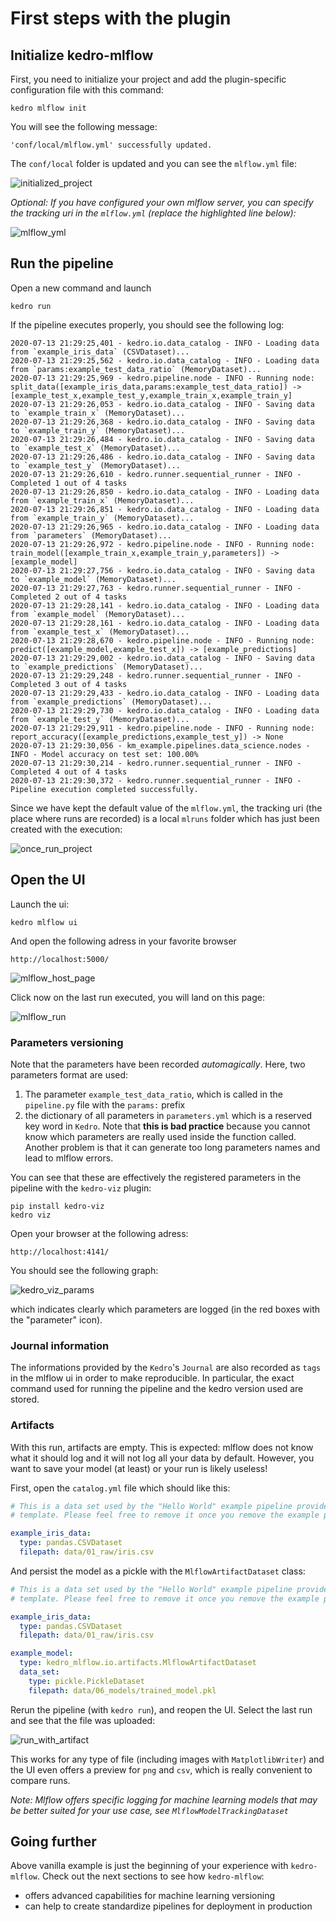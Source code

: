 # First steps with the plugin

## Initialize kedro-mlflow

First, you need to initialize your project and add the plugin-specific configuration file with this command:

```console
kedro mlflow init
```

You will see the following message:

```console
'conf/local/mlflow.yml' successfully updated.
```

The ``conf/local`` folder is updated and you can see the `mlflow.yml` file:

![initialized_project](../imgs/initialized_project.png)

*Optional: If you have configured your own mlflow server, you can specify the tracking uri in the ``mlflow.yml`` (replace the highlighted line below):*

![mlflow_yml](../imgs/mlflow_yml.png)

## Run the pipeline

Open a new command and launch

```console
kedro run
```

If the pipeline executes properly, you should see the following log:

```console
2020-07-13 21:29:25,401 - kedro.io.data_catalog - INFO - Loading data from `example_iris_data` (CSVDataset)...
2020-07-13 21:29:25,562 - kedro.io.data_catalog - INFO - Loading data from `params:example_test_data_ratio` (MemoryDataset)...
2020-07-13 21:29:25,969 - kedro.pipeline.node - INFO - Running node: split_data([example_iris_data,params:example_test_data_ratio]) -> [example_test_x,example_test_y,example_train_x,example_train_y]
2020-07-13 21:29:26,053 - kedro.io.data_catalog - INFO - Saving data to `example_train_x` (MemoryDataset)...
2020-07-13 21:29:26,368 - kedro.io.data_catalog - INFO - Saving data to `example_train_y` (MemoryDataset)...
2020-07-13 21:29:26,484 - kedro.io.data_catalog - INFO - Saving data to `example_test_x` (MemoryDataset)...
2020-07-13 21:29:26,486 - kedro.io.data_catalog - INFO - Saving data to `example_test_y` (MemoryDataset)...
2020-07-13 21:29:26,610 - kedro.runner.sequential_runner - INFO - Completed 1 out of 4 tasks
2020-07-13 21:29:26,850 - kedro.io.data_catalog - INFO - Loading data from `example_train_x` (MemoryDataset)...
2020-07-13 21:29:26,851 - kedro.io.data_catalog - INFO - Loading data from `example_train_y` (MemoryDataset)...
2020-07-13 21:29:26,965 - kedro.io.data_catalog - INFO - Loading data from `parameters` (MemoryDataset)...
2020-07-13 21:29:26,972 - kedro.pipeline.node - INFO - Running node: train_model([example_train_x,example_train_y,parameters]) -> [example_model]
2020-07-13 21:29:27,756 - kedro.io.data_catalog - INFO - Saving data to `example_model` (MemoryDataset)...
2020-07-13 21:29:27,763 - kedro.runner.sequential_runner - INFO - Completed 2 out of 4 tasks
2020-07-13 21:29:28,141 - kedro.io.data_catalog - INFO - Loading data from `example_model` (MemoryDataset)...
2020-07-13 21:29:28,161 - kedro.io.data_catalog - INFO - Loading data from `example_test_x` (MemoryDataset)...
2020-07-13 21:29:28,670 - kedro.pipeline.node - INFO - Running node: predict([example_model,example_test_x]) -> [example_predictions]
2020-07-13 21:29:29,002 - kedro.io.data_catalog - INFO - Saving data to `example_predictions` (MemoryDataset)...
2020-07-13 21:29:29,248 - kedro.runner.sequential_runner - INFO - Completed 3 out of 4 tasks
2020-07-13 21:29:29,433 - kedro.io.data_catalog - INFO - Loading data from `example_predictions` (MemoryDataset)...
2020-07-13 21:29:29,730 - kedro.io.data_catalog - INFO - Loading data from `example_test_y` (MemoryDataset)...
2020-07-13 21:29:29,911 - kedro.pipeline.node - INFO - Running node: report_accuracy([example_predictions,example_test_y]) -> None
2020-07-13 21:29:30,056 - km_example.pipelines.data_science.nodes - INFO - Model accuracy on test set: 100.00%
2020-07-13 21:29:30,214 - kedro.runner.sequential_runner - INFO - Completed 4 out of 4 tasks
2020-07-13 21:29:30,372 - kedro.runner.sequential_runner - INFO - Pipeline execution completed successfully.
```

Since we have kept the default value of the ``mlflow.yml``, the tracking uri (the place where runs are recorded) is a local ``mlruns`` folder which has just been created with the execution:

![once_run_project](../imgs/once_run_project.png)

## Open the UI

Launch the ui:

```console
kedro mlflow ui
```

And open the following adress in your favorite browser

``http://localhost:5000/``

![mlflow_host_page](../imgs/mlflow_host_page.png)

Click now on the last run executed, you will land on this page:

![mlflow_run](../imgs/mlflow_run.png)

### Parameters versioning

Note that the parameters have been recorded *automagically*. Here, two parameters format are used:

1. The parameter ``example_test_data_ratio``, which is called in the ``pipeline.py`` file with the
``params:`` prefix
2. the dictionary of all parameters in ``parameters.yml`` which is a reserved key word in ``Kedro``. Note that **this is bad practice** because you cannot know which parameters are really used inside the function called. Another problem is that it can generate too long parameters names and lead to mlflow errors.

You can see that these are effectively the registered parameters in the pipeline with the ``kedro-viz`` plugin:

```console
pip install kedro-viz
kedro viz
```

Open your browser at the following adress:

```{browser}
http://localhost:4141/
```

You should see the following graph:

![kedro_viz_params](../imgs/kedro_viz_params.png)

which indicates clearly which parameters are logged (in the red boxes with the "parameter" icon).

### Journal information

The informations provided by the ``Kedro``'s ``Journal`` are also recorded as ``tags`` in the mlflow ui in order to make reproducible. In particular, the exact command used for running the pipeline and the kedro version used are stored.

### Artifacts

With this run, artifacts are empty. This is expected: mlflow does not know what it should log and it will not log all your data by default. However, you want to save your model (at least) or your run is likely useless!

First, open the ``catalog.yml`` file which should like this:

```yaml
# This is a data set used by the "Hello World" example pipeline provided with the project
# template. Please feel free to remove it once you remove the example pipeline.

example_iris_data:
  type: pandas.CSVDataset
  filepath: data/01_raw/iris.csv

```

And persist the model as a pickle with the ``MlflowArtifactDataset`` class:

```yaml
# This is a data set used by the "Hello World" example pipeline provided with the project
# template. Please feel free to remove it once you remove the example pipeline.

example_iris_data:
  type: pandas.CSVDataset
  filepath: data/01_raw/iris.csv

example_model:
  type: kedro_mlflow.io.artifacts.MlflowArtifactDataset
  data_set:
    type: pickle.PickleDataset
    filepath: data/06_models/trained_model.pkl
```

Rerun the pipeline (with `kedro run`), and reopen the UI. Select the last run and see that the file was uploaded:

![run_with_artifact](../imgs/run_with_artifact.png)

This works for any type of file (including images with ``MatplotlibWriter``) and the UI even offers a preview for ``png`` and ``csv``, which is really convenient to compare runs.

*Note: Mlflow offers specific logging for machine learning models that may be better suited for your use case, see `MlflowModelTrackingDataset`*

## Going further

Above vanilla example is just the beginning of your experience with ``kedro-mlflow``. Check out the next sections to see how `kedro-mlflow`:

- offers advanced capabilities for machine learning versioning
- can help to create standardize pipelines for deployment in production
